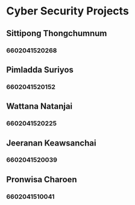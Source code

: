 # Cyber Security Projects

## Sittipong Thongchumnum
### 6602041520268

## Pimladda Suriyos
### 6602041520152

## Wattana Natanjai 
### 6602041520225

## Jeeranan Keawsanchai
### 6602041520039

## Pronwisa  Charoen
### 6602041510041
